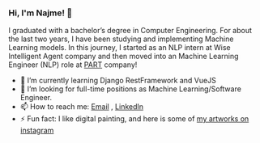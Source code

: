 
### Hi, I'm Najme! 👋

I graduated with a bachelor’s degree in Computer Engineering. For about the last two years, I have been studying and implementing Machine Learning models. In this journey, I started as an NLP intern at Wise Intelligent Agent company and then moved into an Machine Learning Engineer (NLP) role at [PART](https://www.linkedin.com/company/partdp-ai/) company!

- 🌱 I’m currently learning Django RestFramework and VueJS 
- 🤔 I’m looking for full-time positions as Machine Learning/Software Engineer. 
- 📫 How to reach me: [Email](najme76habibi@gmail.com) , [LinkedIn](https://www.linkedin.com/in/najme-habibi-66233616b/)
- ⚡ Fun fact: I like digital painting, and here is some of [my artworks on instagram](https://www.instagram.com/nj_me76/)
<!--
**NajmeHabibi/NajmeHabibi** is a ✨ _special_ ✨ repository because its `README.md` (this file) appears on your GitHub profile.

Here are some ideas to get you started:

- 🔭 I’m currently working on ...
- 🌱 I’m currently learning ...
- 👯 I’m looking to collaborate on ...
- 🤔 I’m looking for help with ...
- 💬 Ask me about ...
- 📫 How to reach me: ...
- 😄 Pronouns: ...
- ⚡ Fun fact: ...
-->
